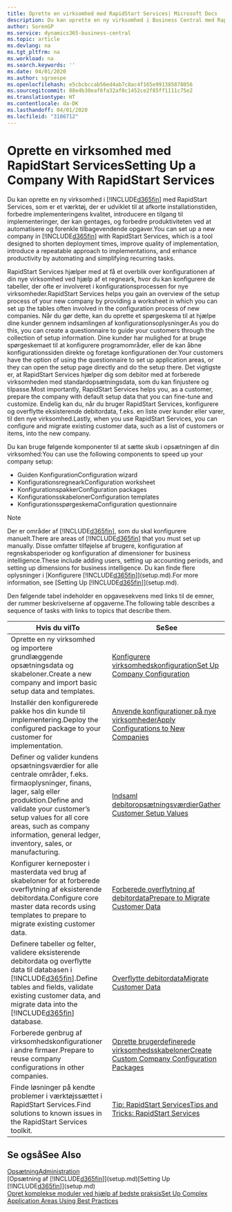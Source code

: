 ```yaml
---
title: Oprette en virksomhed med RapidStart Services| Microsoft Docs
description: Du kan oprette en ny virksomhed i Business Central med RapidStart Services, der er et værktøj, som er udviklet til at afkorte installationstiden, forbedre implementeringens kvalitet, introducere en tilgang til implementeringer, der kan gentages, og forbedre produktiviteten ved at automatisere og forenkle tilbagevendende opgaver.
author: SorenGP
ms.service: dynamics365-business-central
ms.topic: article
ms.devlang: na
ms.tgt_pltfrm: na
ms.workload: na
ms.search.keywords: ''
ms.date: 04/01/2020
ms.author: sgroespe
ms.openlocfilehash: e5cbcbccab56ed4ab7c8ac4f165e991385878056
ms.sourcegitcommit: 88e4b30eaf6fa32af0c1452ce2f85ff1111c75e2
ms.translationtype: HT
ms.contentlocale: da-DK
ms.lasthandoff: 04/01/2020
ms.locfileid: "3186712"
---
```

# <a name="setting-up-a-company-with-rapidstart-services"></a><span data-ttu-id="95cd7-103">Oprette en virksomhed med RapidStart Services</span><span class="sxs-lookup"><span data-stu-id="95cd7-103">Setting Up a Company With RapidStart Services</span></span>
<span data-ttu-id="95cd7-104">Du kan oprette en ny virksomhed i [!INCLUDE[d365fin](includes/d365fin_md.md)] med RapidStart Services, som er et værktøj, der er udviklet til at afkorte installationstiden, forbedre implementeringens kvalitet, introducere en tilgang til implementeringer, der kan gentages, og forbedre produktiviteten ved at automatisere og forenkle tilbagevendende opgaver.</span><span class="sxs-lookup"><span data-stu-id="95cd7-104">You can set up a new company in [!INCLUDE[d365fin](includes/d365fin_md.md)] with RapidStart Services, which is a tool designed to shorten deployment times, improve quality of implementation, introduce a repeatable approach to implementations, and enhance productivity by automating and simplifying recurring tasks.</span></span>  

<span data-ttu-id="95cd7-105">RapidStart Services hjælper med at få et overblik over konfigurationen af din nye virksomhed ved hjælp af et regneark, hvor du kan konfigurere de tabeller, der ofte er involveret i konfigurationsprocessen for nye virksomheder.</span><span class="sxs-lookup"><span data-stu-id="95cd7-105">RapidStart Services helps you gain an overview of the setup process of your new company by providing a worksheet in which you can set up the tables often involved in the configuration process of new companies.</span></span> <span data-ttu-id="95cd7-106">Når du gør dette, kan du oprette et spørgeskema til at hjælpe dine kunder gennem indsamlingen af konfigurationsoplysninger.</span><span class="sxs-lookup"><span data-stu-id="95cd7-106">As you do this, you can create a questionnaire to guide your customers through the collection of setup information.</span></span> <span data-ttu-id="95cd7-107">Dine kunder har mulighed for at bruge spørgeskemaet til at konfigurere programområder, eller de kan åbne konfigurationssiden direkte og foretage konfigurationen der.</span><span class="sxs-lookup"><span data-stu-id="95cd7-107">Your customers have the option of using the questionnaire to set up application areas, or they can open the setup page directly and do the setup there.</span></span> <span data-ttu-id="95cd7-108">Det vigtigste er, at RapidStart Services hjælper dig som debitor med at forberede virksomheden med standardopsætningsdata, som du kan finjustere og tilpasse.</span><span class="sxs-lookup"><span data-stu-id="95cd7-108">Most importantly, RapidStart Services helps you, as a customer, prepare the company with default setup data that you can fine-tune and customize.</span></span> <span data-ttu-id="95cd7-109">Endelig kan du, når du bruger RapidStart Services, konfigurere og overflytte eksisterende debitordata, f.eks. en liste over kunder eller varer, til den nye virksomhed.</span><span class="sxs-lookup"><span data-stu-id="95cd7-109">Lastly, when you use RapidStart Services, you can configure and migrate existing customer data, such as a list of customers or items, into the new company.</span></span>

<span data-ttu-id="95cd7-110">Du kan bruge følgende komponenter til at sætte skub i opsætningen af din virksomhed:</span><span class="sxs-lookup"><span data-stu-id="95cd7-110">You can use the following components to speed up your company setup:</span></span>  

-   <span data-ttu-id="95cd7-111">Guiden Konfiguration</span><span class="sxs-lookup"><span data-stu-id="95cd7-111">Configuration wizard</span></span>  
-   <span data-ttu-id="95cd7-112">Konfigurationsregneark</span><span class="sxs-lookup"><span data-stu-id="95cd7-112">Configuration worksheet</span></span>  
-   <span data-ttu-id="95cd7-113">Konfigurationspakker</span><span class="sxs-lookup"><span data-stu-id="95cd7-113">Configuration packages</span></span>  
-   <span data-ttu-id="95cd7-114">Konfigurationsskabeloner</span><span class="sxs-lookup"><span data-stu-id="95cd7-114">Configuration templates</span></span>  
-   <span data-ttu-id="95cd7-115">Konfigurationsspørgeskema</span><span class="sxs-lookup"><span data-stu-id="95cd7-115">Configuration questionnaire</span></span>  

> [!Note]  
>  <span data-ttu-id="95cd7-116">Der er områder af [!INCLUDE[d365fin](includes/d365fin_md.md)], som du skal konfigurere manuelt.</span><span class="sxs-lookup"><span data-stu-id="95cd7-116">There are areas of [!INCLUDE[d365fin](includes/d365fin_md.md)] that you must set up manually.</span></span> <span data-ttu-id="95cd7-117">Disse omfatter tilføjelse af brugere, konfiguration af regnskabsperioder og konfiguration af dimensioner for business intelligence.</span><span class="sxs-lookup"><span data-stu-id="95cd7-117">These include adding users, setting up accounting periods, and setting up dimensions for business intelligence.</span></span> <span data-ttu-id="95cd7-118">Du kan finde flere oplysninger i [Konfigurere [!INCLUDE[d365fin](includes/d365fin_md.md)]](setup.md).</span><span class="sxs-lookup"><span data-stu-id="95cd7-118">For more information, see [Setting Up [!INCLUDE[d365fin](includes/d365fin_md.md)]](setup.md).</span></span>

 <span data-ttu-id="95cd7-119">Den følgende tabel indeholder en opgavesekvens med links til de emner, der rummer beskrivelserne af opgaverne.</span><span class="sxs-lookup"><span data-stu-id="95cd7-119">The following table describes a sequence of tasks with links to topics that describe them.</span></span>

|<span data-ttu-id="95cd7-120">**Hvis du vil**</span><span class="sxs-lookup"><span data-stu-id="95cd7-120">**To**</span></span>|<span data-ttu-id="95cd7-121">**Se**</span><span class="sxs-lookup"><span data-stu-id="95cd7-121">**See**</span></span>|  
|------------|-------------|  
|<span data-ttu-id="95cd7-122">Oprette en ny virksomhed og importere grundlæggende opsætningsdata og skabeloner.</span><span class="sxs-lookup"><span data-stu-id="95cd7-122">Create a new company and import basic setup data and templates.</span></span>|[<span data-ttu-id="95cd7-123">Konfigurere virksomhedskonfiguration</span><span class="sxs-lookup"><span data-stu-id="95cd7-123">Set Up Company Configuration</span></span>](admin-set-up-company-configuration.md)|  
|<span data-ttu-id="95cd7-124">Installér den konfigurerede pakke hos din kunde til implementering.</span><span class="sxs-lookup"><span data-stu-id="95cd7-124">Deploy the configured package to your customer for implementation.</span></span>|[<span data-ttu-id="95cd7-125">Anvende konfigurationer på nye virksomheder</span><span class="sxs-lookup"><span data-stu-id="95cd7-125">Apply Configurations to New Companies</span></span>](admin-apply-configuration-to-new-companies.md)|
|<span data-ttu-id="95cd7-126">Definer og valider kundens opsætningsværdier for alle centrale områder, f.eks. firmaoplysninger, finans, lager, salg eller produktion.</span><span class="sxs-lookup"><span data-stu-id="95cd7-126">Define and validate your customer’s setup values for all core areas, such as company information, general ledger, inventory, sales, or manufacturing.</span></span>|[<span data-ttu-id="95cd7-127">Indsaml debitoropsætningsværdier</span><span class="sxs-lookup"><span data-stu-id="95cd7-127">Gather Customer Setup Values</span></span>](admin-gather-customer-setup-values.md)|  
|<span data-ttu-id="95cd7-128">Konfigurer kerneposter i masterdata ved brug af skabeloner for at forberede overflytning af eksisterende debitordata.</span><span class="sxs-lookup"><span data-stu-id="95cd7-128">Configure core master data records using templates to prepare to migrate existing customer data.</span></span>|[<span data-ttu-id="95cd7-129">Forberede overflytning af debitordata</span><span class="sxs-lookup"><span data-stu-id="95cd7-129">Prepare to Migrate Customer Data</span></span>](admin-use-templates-to-prepare-customer-data-for-migration.md)|  
|<span data-ttu-id="95cd7-130">Definere tabeller og felter, validere eksisterende debitordata og overflytte data til databasen i [!INCLUDE[d365fin](includes/d365fin_md.md)].</span><span class="sxs-lookup"><span data-stu-id="95cd7-130">Define tables and fields, validate existing customer data, and migrate data into the [!INCLUDE[d365fin](includes/d365fin_md.md)] database.</span></span>|[<span data-ttu-id="95cd7-131">Overflytte debitordata</span><span class="sxs-lookup"><span data-stu-id="95cd7-131">Migrate Customer Data</span></span>](admin-migrate-customer-data.md)|
|<span data-ttu-id="95cd7-132">Forberede genbrug af virksomhedskonfigurationer i andre firmaer.</span><span class="sxs-lookup"><span data-stu-id="95cd7-132">Prepare to reuse company configurations in other companies.</span></span>|[<span data-ttu-id="95cd7-133">Oprette brugerdefinerede virksomhedsskabeloner</span><span class="sxs-lookup"><span data-stu-id="95cd7-133">Create Custom Company Configuration Packages</span></span>](admin-how-to-create-custom-company-configuration-packages.md)|
|<span data-ttu-id="95cd7-134">Finde løsninger på kendte problemer i værktøjssættet i RapidStart Services.</span><span class="sxs-lookup"><span data-stu-id="95cd7-134">Find solutions to known issues in the RapidStart Services toolkit.</span></span>|[<span data-ttu-id="95cd7-135">Tip: RapidStart Services</span><span class="sxs-lookup"><span data-stu-id="95cd7-135">Tips and Tricks: RapidStart Services</span></span>](admin-tips-and-tricks-rapidstart-services.md)|  

## <a name="see-also"></a><span data-ttu-id="95cd7-136">Se også</span><span class="sxs-lookup"><span data-stu-id="95cd7-136">See Also</span></span>  
[<span data-ttu-id="95cd7-137">Opsætning</span><span class="sxs-lookup"><span data-stu-id="95cd7-137">Administration</span></span>](admin-setup-and-administration.md)  
<span data-ttu-id="95cd7-138">[Opsætning af [!INCLUDE[d365fin](includes/d365fin_md.md)]](setup.md)</span><span class="sxs-lookup"><span data-stu-id="95cd7-138">[Setting Up [!INCLUDE[d365fin](includes/d365fin_md.md)]](setup.md)</span></span>  
[<span data-ttu-id="95cd7-139">Opret komplekse moduler ved hjælp af bedste praksis</span><span class="sxs-lookup"><span data-stu-id="95cd7-139">Set Up Complex Application Areas Using Best Practices</span></span>](set-up-complex-application-areas-using-best-practices.md)   
